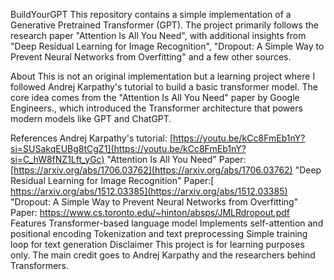 BuildYourGPT
This repository contains a simple implementation of a Generative Pretrained Transformer (GPT). The project primarily follows the research paper "Attention Is All You Need", with additional insights from "Deep Residual Learning for Image Recognition", "Dropout: A Simple Way to Prevent Neural Networks from
Overfitting" and a few other sources.


About
This is not an original implementation but a learning project where I followed Andrej Karpathy's tutorial to build a basic transformer model. The core idea comes from the "Attention Is All You Need" paper by Google Engineers., which introduced the Transformer architecture that powers modern models like GPT and ChatGPT.

References
Andrej Karpathy's tutorial: [https://youtu.be/kCc8FmEb1nY?si=SUSakqEUBg8tCgZ1](https://youtu.be/kCc8FmEb1nY?si=C_hW8fNZ1Lft_yGc)
"Attention Is All You Need" Paper: [https://arxiv.org/abs/1706.03762](https://arxiv.org/abs/1706.03762)
"Deep Residual Learning for Image Recognition" Paper:[ https://arxiv.org/abs/1512.03385](https://arxiv.org/abs/1512.03385)
"Dropout: A Simple Way to Prevent Neural Networks from Overfitting" Paper: https://www.cs.toronto.edu/~hinton/absps/JMLRdropout.pdf
Features
Transformer-based language model
Implements self-attention and positional encoding
Tokenization and text preprocessing
Simple training loop for text generation
Disclaimer
This project is for learning purposes only. The main credit goes to Andrej Karpathy and the researchers behind Transformers.
